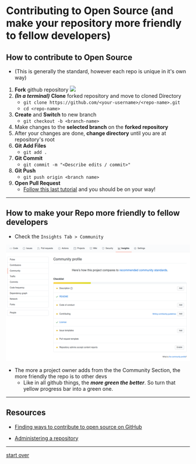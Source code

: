 # Contributing to Open Source (and make your repository more friendly to fellow developers)

## How to contribute to Open Source

* (This is generally the standard, however each repo is unique in it's own way)


1. **Fork** github repository 
    ![](https://assets.digitalocean.com/articles/eng_python/PullRequest/GitHub_Repo.gif)
1. _**(In a terminal)**_ **Clone** forked repository and move to cloned Directory 
    * `git clone https://github.com/<your-username>/<repo-name>.git`
    * `cd <repo-name>`
1. **Create** and **Switch** to new branch
    * `git checkout -b <branch-name>` 
1. Make changes to the **selected branch** on the **forked repository**
1. After your changes are done, **change directory** until you are at repository's root
1. **Git Add Files**
    * `git add .`
1. **Git Commit**
    * `git commit -m "<Describe edits / commit>"`
1. **Git Push**
    * `git push origin <branch name>`
1. **Open Pull Request**
    * [Follow this last tutorial](https://docs.github.com/en/github/collaborating-with-issues-and-pull-requests/creating-a-pull-request) and you should be on your way!


---

## How to make your Repo more friendly to fellow developers

* Check the `Insights Tab > Community` 

![](../img/oss-main.png)

* The more a project owner adds from the the Community Section, the more friendly the repo is to other devs
    * Like in all github things, the ***more green the better***. So turn that yellow progress bar into a green one.  



---

## Resources
* [Finding ways to contribute to open source on GitHub](https://docs.github.com/en/github/getting-started-with-github/finding-ways-to-contribute-to-open-source-on-github)

* [Administering a repository](https://docs.github.com/en/github/administering-a-repository)


---

[start over](../README.md)